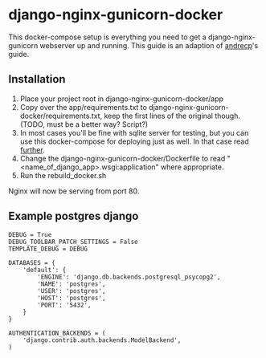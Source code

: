 # django-nginx-gunicorn-docker

This docker-compose setup is everything you need to get a django-nginx-gunicorn webserver up and running. This guide is an adaption of [andrecp](https://github.com/andrecp/django-tutorial-docker-nginx-postgres)'s guide.

## Installation

1. Place your project root in django-nginx-gunicorn-docker/app
2. Copy over the app/requirements.txt to django-nginx-gunicorn-docker/requirements.txt, keep the first lines of the original though. (TODO, must be a better way? Script?)
3. In most cases you'll be fine with sqlite server for testing, but you can use this docker-compose for deploying just as well. In that case read [further](#example-postgres-django).
4. Change the django-nginx-gunicorn-docker/Dockerfile to read "<name_of_django_app>.wsgi:application" where appropriate.
5. Run the rebuild_docker.sh

Nginx will now be serving from port 80.

## Example postgres django 

```
DEBUG = True
DEBUG_TOOLBAR_PATCH_SETTINGS = False 
TEMPLATE_DEBUG = DEBUG

DATABASES = {
    'default': {
        'ENGINE': 'django.db.backends.postgresql_psycopg2',
        'NAME': 'postgres',
        'USER': 'postgres',
        'HOST': 'postgres',
        'PORT': '5432',
    }
}

AUTHENTICATION_BACKENDS = (
    'django.contrib.auth.backends.ModelBackend',
)
```
